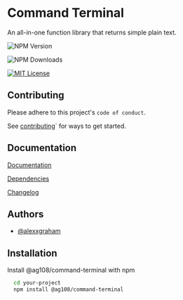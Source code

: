 # Command Terminal

An all-in-one function library that returns simple plain text.

![NPM Version](https://img.shields.io/npm/v/%40ag108%2Fcommand-terminal)

![NPM Downloads](https://img.shields.io/npm/dm/%40ag108%2Fcommand-terminal)

[![MIT License](https://img.shields.io/badge/License-MIT-green.svg)](https://choosealicense.com/licenses/mit/)

## Contributing

Please adhere to this project's `code of conduct`.

See [contributing](https://www.github.com/alexxgraham/command-terminal/blob/main/contributing.md)` for ways to get started.

## Documentation

[Documentation](https://www.github.com/alexxgraham/command-terminal/blob/main/docs.md)

[Dependencies](https://www.github.com/alexxgraham/command-terminal/blob/main/dependencies.md)

[Changelog](https://www.github.com/alexxgraham/command-terminal/blob/main/changelog.md)

## Authors

- [@alexxgraham](https://www.github.com/alexxgraham)

## Installation

Install @ag108/command-terminal with npm

```bash
  cd your-project
  npm install @ag108/command-terminal
```
